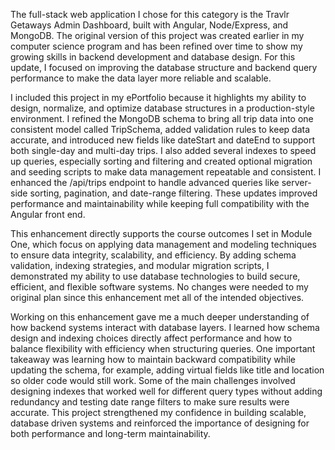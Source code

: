 The full-stack web application I chose for this category is the Travlr Getaways Admin Dashboard, built with Angular, Node/Express, and MongoDB. The original version of this project was created earlier in my computer science program and has been refined over time to show my growing skills in backend development and database design. For this update, I focused on improving the database structure and backend query performance to make the data layer more reliable and scalable. 

I included this project in my ePortfolio because it highlights my ability to design, normalize, and optimize database structures in a production-style environment. I refined the MongoDB schema to bring all trip data into one consistent model called TripSchema, added validation rules to keep data accurate, and introduced new fields like dateStart and dateEnd to support both single-day and multi-day trips. I also added several indexes to speed up queries, especially sorting and filtering and created optional migration and seeding scripts to make data management repeatable and consistent. I enhanced the /api/trips endpoint to handle advanced queries like server-side sorting, pagination, and date-range filtering. These updates improved performance and maintainability while keeping full compatibility with the Angular front end. 

This enhancement directly supports the course outcomes I set in Module One, which focus on applying data management and modeling techniques to ensure data integrity, scalability, and efficiency. By adding schema validation, indexing strategies, and modular migration scripts, I demonstrated my ability to use database technologies to build secure, efficient, and flexible software systems. No changes were needed to my original plan since this enhancement met all of the intended objectives. 

Working on this enhancement gave me a much deeper understanding of how backend systems interact with database layers. I learned how schema design and indexing choices directly affect performance and how to balance flexibility with efficiency when structuring queries. One important takeaway was learning how to maintain backward compatibility while updating the schema, for example, adding virtual fields like title and location so older code would still work. Some of the main challenges involved designing indexes that worked well for different query types without adding redundancy and testing date range filters to make sure results were accurate. This project strengthened my confidence in building scalable, database driven systems and reinforced the importance of designing for both performance and long-term maintainability. 
